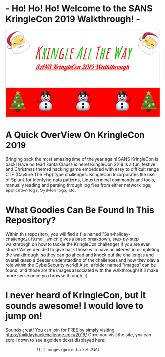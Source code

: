 #                                       - Ho! Ho! Ho! Welcome to the SANS KringleCon 2019 Walkthrough! -
![]( images/README.png)
# A Quick OverView On KringleCon 2019
   Bringing back the most amazing time of the year again! SANS KringleCon is back! Have no fear! Santa Clause is here! 
   KringleCon 2019 is a fun, festive and Christmas themed hacking game embedded with easy to difficult range CTF (Capture The Flag) type challenges.
   KringleCon Incorporates the use of Splunk for idenfying data patterns, Linux terminal commands and tools, manually reading and parsing through log files from either network        logs, application logs, SysMon logs, etc;
   
 # What Goodies Can Be Found In This Repository?
   Within this repository, you will find a file named "San-holiday-challenge2019.md", which gives a basic breakdown, step-by-step walkthrough on how to tackle the KringleCon challenges if you are ever stuck! We've decided to give back those who have an interest in completing the walkthrough, so they can go ahead and knock out the challenges and overall grasp a deeper understanding of the challenges and how they play a role within the CyberSecurity world! Also, a folder named "images" can be found, and those are the images associated with the walkthrough! It'll make more sense once you browse through. :)

# I never heard of KringleCon, but it sounds awesome! I would love to jump on!
   Sounds great! You can join for FREE by simply visiting 
   https://holidayhackchallenge.com/2019/
   Once you visit the site, you can scroll down to see a golden ticket displayed here:
   
                  ![]( images/goldenticket.PNG)
   
